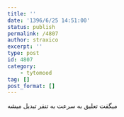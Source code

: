 ```yaml
---
title: ''
date: '1396/6/25 14:51:00'
status: publish
permalink: /4807
author: straxico
excerpt: ''
type: post
id: 4807
category:
    - tytomood
tag: []
post_format: []
---
```

میگفت تعلیق به سرعت به تنفر تبدیل میشه